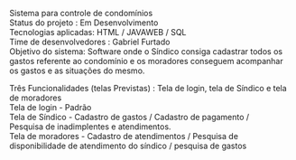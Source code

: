 Sistema para controle de condomínios <br>
Status do projeto : Em Desenvolvimento <br>
Tecnologias aplicadas: HTML / JAVAWEB / SQL <br>
Time de desenvolvedores : Gabriel Furtado <br>
Objetivo do sistema: Software onde o Síndico consiga cadastrar todos os gastos referente ao condomínio e os moradores conseguem acompanhar os gastos e as situações do mesmo.<br>

Três Funcionalidades (telas Previstas) :
Tela de login, tela de Síndico e tela de moradores<br>
Tela de login - Padrão<br>
Tela de Síndico - Cadastro de gastos / Cadastro de pagamento /<br>
Pesquisa de inadimplentes e atendimentos.<br>
Tela de moradores - Cadastro de atendimentos / Pesquisa de<br>
disponibilidade de atendimento do síndico / pesquisa de gastos<br>
